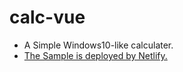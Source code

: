 # calc-vue

- A Simple Windows10-like calculater.
- [The Sample is deployed by Netlify.](https://nokazn-calc-vue-cdn.netlify.com/)
